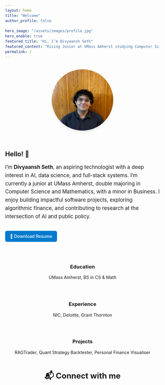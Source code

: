 ```yaml
---
layout: home
title: "Welcome"
author_profile: false

hero_image: "/assets/images/profile.jpg"
hero_enable: true
featured_title: "Hi, I’m Divyaansh Seth"
featured_content: "Rising Junior at UMass Amherst studying Computer Science & Mathematics. Passionate about data analytics, algorithm design, and building intelligent, scalable software systems."
permalink: /
---
```


<!-- Profile Section -->
<div style="display: flex; flex-wrap: wrap; align-items: center; gap: 2rem; justify-content: center; margin-top: 2rem;">
  <div style="flex: 0 0 auto;">
    <img src="/assets/images/profile.jpg" alt="Divyaansh Seth" style="border-radius: 50%; width: 200px; height: 200px; object-fit: cover; box-shadow: 0px 4px 10px rgba(0,0,0,0.1);">
  </div>
  <div style="max-width: 600px;">
    <h2 style="margin-bottom: 0.5rem;">Hello! 👋</h2>
    <p style="font-size: 1.05rem; line-height: 1.6;">
      I’m <strong>Divyaansh Seth</strong>, an aspiring technologist with a deep interest in AI, data science, and full-stack systems. I’m currently a junior at UMass Amherst, double majoring in Computer Science and Mathematics, with a minor in Business. I enjoy building impactful software projects, exploring algorithmic finance, and contributing to research at the intersection of AI and public policy.
    </p>
    <a href="/assets/docs/Divyaansh_Resume.pdf" download style="display: inline-block; margin-top: 1rem; padding: 0.6rem 1rem; background: #007acc; color: white; text-decoration: none; border-radius: 6px; font-weight: 500;">📄 Download Resume</a>
  </div>
</div>

<!-- Features section -->
<div class="features" style="margin-top: 3rem; display: flex; flex-wrap: wrap; justify-content: center; gap: 2rem;">
  <div class="feature" style="flex: 1 1 250px; text-align: center;">
    <i class="fas fa-graduation-cap fa-2x"></i>
    <h3>Education</h3>
    <p>UMass Amherst, BS in CS & Math</p>
  </div>
  <div class="feature" style="flex: 1 1 250px; text-align: center;">
    <i class="fas fa-briefcase fa-2x"></i>
    <h3>Experience</h3>
    <p>NIC, Deloitte, Grant Thornton</p>
  </div>
  <div class="feature" style="flex: 1 1 250px; text-align: center;">
    <i class="fas fa-file-code fa-2x"></i>
    <h3>Projects</h3>
    <p>RAGTrader, Quant Strategy Backtester, Personal Finance Visualiser</p>
  </div>
</div>

<div style="text-align: center; margin-top: 2rem;">
  <h3 style="font-size: 1.6rem;">📬 Connect with me</h3>
  <div style="display: flex; justify-content: center; gap: 2rem; margin-top: 1rem;">
    <a href="mailto:divyaanshset@umass.edu" title="Email" target="_blank" style="color: #EA4335;">
      <i class="fas fa-envelope" style="font-size: 2.2rem;"></i>
    </a>
    <a href="https://github.com/DivSeth" title="GitHub" target="_blank" style="color: #181717;">
      <i class="fab fa-github" style="font-size: 2.2rem;"></i>
    </a>
    <a href="https://linkedin.com/in/divyaanshseth" title="LinkedIn" target="_blank" style="color: #0A66C2;">
      <i class="fab fa-linkedin" style="font-size: 2.2rem;"></i>
    </a>
  </div>
</div>

